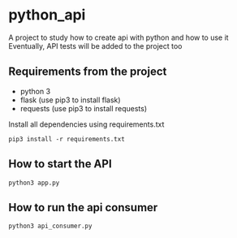 # python_api
A project to study how to create api with python and how to use it
Eventually, API tests will be added to the project too
## Requirements from the project
* python 3
* flask (use pip3 to install flask)
* requests (use pip3 to install requests)

Install all dependencies using requirements.txt

``` pip3 install -r requirements.txt ```

## How to start the API

```python3 app.py```

## How to run the api consumer

```python3 api_consumer.py```
